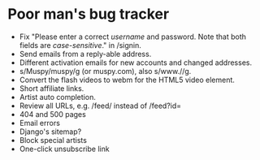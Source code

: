# Poor man's bug tracker

* Fix "Please enter a correct *username* and password. Note that both fields are
  *case-sensitive*." in /signin.
* Send emails from a reply-able address.
* Different activation emails for new accounts and changed addresses.
* s/Muspy/muspy/g (or muspy.com), also s/www.//g.
* Convert the flash videos to webm for the HTML5 video element.
* Short affiliate links.
* Artist auto completion.
* Review all URLs, e.g. /feed/<id> instead of /feed?id=<id>
* 404 and 500 pages
* Email errors
* Django's sitemap?
* Block special artists
* One-click unsubscribe link
